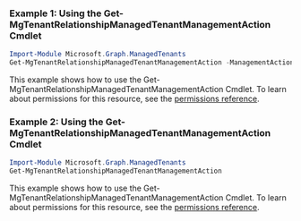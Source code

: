 ### Example 1: Using the Get-MgTenantRelationshipManagedTenantManagementAction Cmdlet
```powershell
Import-Module Microsoft.Graph.ManagedTenants
Get-MgTenantRelationshipManagedTenantManagementAction -ManagementActionId $managementActionId
```
This example shows how to use the Get-MgTenantRelationshipManagedTenantManagementAction Cmdlet.
To learn about permissions for this resource, see the [permissions reference](/graph/permissions-reference).
### Example 2: Using the Get-MgTenantRelationshipManagedTenantManagementAction Cmdlet
```powershell
Import-Module Microsoft.Graph.ManagedTenants
Get-MgTenantRelationshipManagedTenantManagementAction
```
This example shows how to use the Get-MgTenantRelationshipManagedTenantManagementAction Cmdlet.
To learn about permissions for this resource, see the [permissions reference](/graph/permissions-reference).
